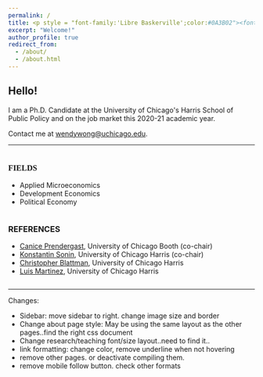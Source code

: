 ```yaml
---
permalink: /
title: <p style = "font-family:'Libre Baskerville';color:#0A3B02"><font size=3em>Wendy Wong</font></p>
excerpt: "Welcome!"
author_profile: true
redirect_from: 
  - /about/
  - /about.html
---
```


## Hello!
I am a Ph.D. Candidate at the University of Chicago's Harris School of Public Policy and on the job market this 2020-21 academic year.


Contact me at [wendywong@uchicago.edu](mailto:wendywong@uchicago.edu).

---

<div class="row">
    <div class="column">
        <h3><p style = "font-family:'Libre Baskerville'">FIELDS</p>
		</h3>
        <ul>
            <li>Applied Microeconomics</li>
            <li>Development Economics</li>
            <li>Political Economy</li>
        </ul>
    </div>
    <div class="column">
        <h3>REFERENCES</h3>
        <ul>
           <li>
<a href="https://www.chicagobooth.edu/faculty/directory/p/canice-prendergast",style="text-decoration: none">Canice Prendergast</a>, University of Chicago Booth (co-chair)
		</li>
           <li>
<a href="https://harris.uchicago.edu/directory/konstantin-sonin",style="text-decoration: none">Konstantin Sonin</a>, University of Chicago Harris (co-chair)
</li>
           <li>
<a href="https://harris.uchicago.edu/directory/christopher-blattman",style="text-decoration: none">Christopher Blattman</a>, University of Chicago Harris 
		</li>
		<li>
<a href="https://harris.uchicago.edu/directory/luis-martinez",style="text-decoration: none">Luis Martinez</a>, University of Chicago Harris
</li>
        </ul>
    </div>
</div>




---

Changes:
- Sidebar: move sidebar to right. change image size and border
- Change about page style: May be using the same layout as the other pages..find the right css document
- Change research/teaching font/size layout..need to find it..
- link formatting: change color, remove underline when not hovering
- remove other pages. or deactivate compiling them.
- remove mobile follow button. check other formats




